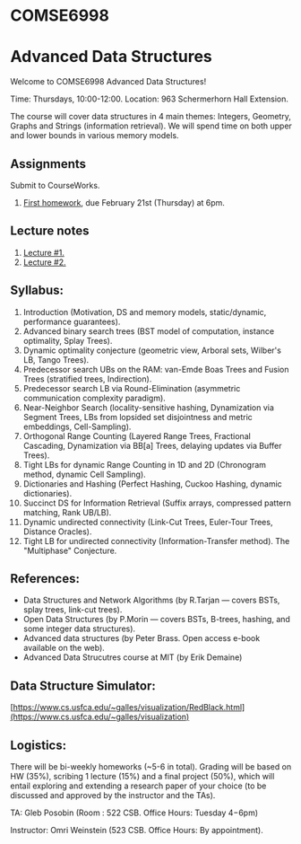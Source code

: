 # COMSE6998 
# Advanced Data Structures

Welcome to COMSE6998 Advanced Data Structures!  

Time: Thursdays, 10:00-12:00. 
Location: 963 Schermerhorn Hall Extension. 

The course will cover data structures in 4 main themes: Integers, Geometry, Graphs and Strings 
(information retrieval). We will spend time on both upper and lower bounds in various memory models.

## Assignments
Submit to CourseWorks.
1. [First homework](./advancedDS_hw1.pdf), due February 21st (Thursday) at 6pm.

## Lecture notes
1. [Lecture #1.](./advancedDS_lec1.pdf)
2. [Lecture #2.](./advancedDS_lec2.pdf)

## Syllabus:
1. Introduction (Motivation, DS and memory models, static/dynamic, performance guarantees). 
2. Advanced binary search trees (BST model of computation, instance optimality, Splay Trees). 
3. Dynamic optimality conjecture (geometric view, Arboral sets, Wilber's LB, Tango Trees). 
4. Predecessor search UBs on the RAM: van-Emde Boas Trees and Fusion Trees (stratified trees, Indirection). 
5. Predecessor search LB via Round-Elimination (asymmetric communication complexity paradigm). 
6. Near-Neighbor Search (locality-sensitive hashing, Dynamization via Segment Trees, LBs from 
lopsided set disjointness and metric embeddings, Cell-Sampling). 
7. Orthogonal Range Counting (Layered Range Trees, Fractional Cascading, Dynamization via BB[a] Trees, 
delaying updates via Buffer Trees). 
8. Tight LBs for dynamic Range Counting in 1D and 2D (Chronogram method, dynamic Cell Sampling). 
9. Dictionaries and Hashing (Perfect Hashing, Cuckoo Hashing, dynamic dictionaries). 
10. Succinct DS for Information Retrieval (Suffix arrays, compressed pattern matching, Rank UB/LB). 
11. Dynamic undirected connectivity (Link-Cut Trees, Euler-Tour Trees, Distance Oracles). 
12. Tight LB for undirected connectivity (Information-Transfer method). The "Multiphase" Conjecture. 


## References: 
- Data Structures and Network Algorithms (by R.Tarjan — covers BSTs, splay trees, link-cut trees).
- Open Data Structures (by P.Morin — covers BSTs, B-trees, hashing, and some integer data structures).
- Advanced data structures (by Peter Brass. Open access e-book available on the web).
- Advanced Data Strucutres course at MIT (by Erik Demaine)

## Data Structure Simulator:  
[https://www.cs.usfca.edu/~galles/visualization/RedBlack.html](https://www.cs.usfca.edu/~galles/visualization)


## Logistics:  
There will be bi-weekly homeworks (~5-6 in total). Grading will be based on HW (35%), scribing 
1 lecture (15%) and a final project (50%), which will entail exploring and extending a research 
paper of your choice (to be discussed and approved by the instructor and the TAs). 

TA: Gleb Posobin (Room : 522 CSB. Office Hours: Tuesday 4−6pm) 

Instructor: Omri Weinstein (523 CSB. Office Hours: By appointment). 
